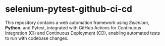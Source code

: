 # selenium-pytest-github-ci-cd
This repository contains a web automation framework using *Selenium*, **Python**, and Pytest, integrated with GitHub Actions for Continuous Integration (CI) and Continuous Deployment (CD), enabling automated tests to run with codebase changes.
